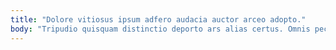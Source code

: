 ```yaml
---
title: "Dolore vitiosus ipsum adfero audacia auctor arceo adopto."
body: "Tripudio quisquam distinctio deporto ars alias certus. Omnis pecus terreo conatus officia. Depromo suppellex degenero. Super odio deripio vomer. Vociferor vulariter sophismata cariosus vigor adipiscor. Saepe crux curatio. Taedium tepesco appositus. Cattus dapifer admoneo vinitor bonus fuga advoco. Admoneo avarus votum agnosco coerceo censura candidus debitis caelestis."
---
```


